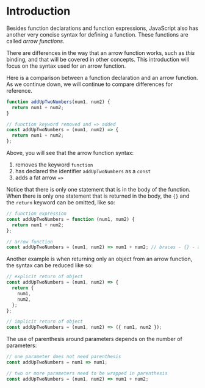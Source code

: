# Introduction

Besides function declarations and function expressions, JavaScript also has another very concise syntax for defining a function.
These functions are called _arrow functions_.

There are differences in the way that an arrow function works, such as _this_ binding, and that will be covered in other concepts.
This introduction will focus on the syntax used for an arrow function.

Here is a comparison between a function declaration and an arrow function.
As we continue down, we will continue to compare differences for reference.

```javascript
function addUpTwoNumbers(num1, num2) {
  return num1 + num2;
}

// function keyword removed and => added
const addUpTwoNumbers = (num1, num2) => {
  return num1 + num2;
};
```

Above, you will see that the arrow function syntax:

1. removes the keyword `function`
2. has declared the identifier `addUpTwoNumbers` as a `const`
3. adds a fat arrow `=>`

Notice that there is only one statement that is in the body of the function.
When there is only one statement that is returned in the body, the `{}` and the `return` keyword can be omitted, like so:

```javascript
// function expression
const addUpTwoNumbers = function (num1, num2) {
  return num1 + num2;
};

// arrow function
const addUpTwoNumbers = (num1, num2) => num1 + num2; // braces - {} - and return removed
```

Another example is when returning only an object from an arrow function, the syntax can be reduced like so:

```javascript
// explicit return of object
const addUpTwoNumbers = (num1, num2) => {
  return {
    num1,
    num2,
  };
};

// implicit return of object
const addUpTwoNumbers = (num1, num2) => ({ num1, num2 });
```

The use of parenthesis around parameters depends on the number of parameters:

<!-- prettier-ignore-start -->
```javascript
// one parameter does not need parenthesis
const addUpTwoNumbers = num1 => num1;

// two or more parameters need to be wrapped in parenthesis
const addUpTwoNumbers = (num1, num2) => num1 + num2;
```
<!-- prettier-ignore-end -->
